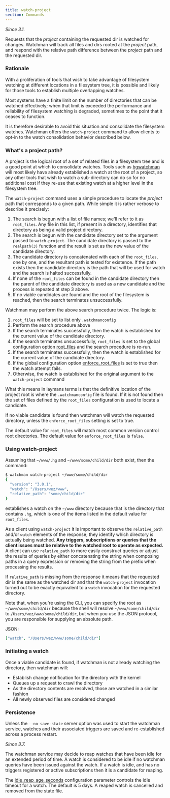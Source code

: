 ```yaml
---
title: watch-project
section: Commands
---
```


_Since 3.1._

Requests that the _project_ containing the requested dir is watched for changes.
Watchman will track all files and dirs rooted at the _project_ path, and respond
with the relative path difference between the _project_ path and the requested
dir.

### Rationale

With a proliferation of tools that wish to take advantage of filesystem watching
at different locations in a filesystem tree, it is possible and likely for those
tools to establish multiple overlapping watches.

Most systems have a finite limit on the number of directories that can be
watched effectively; when that limit is exceeded the performance and reliability
of filesystem watching is degraded, sometimes to the point that it ceases to
function.

It is therefore desirable to avoid this situation and consolidate the filesystem
watches. Watchman offers the `watch-project` command to allow clients to opt-in
to the watch consolidation behavior described below.

### What's a project path?

A project is the logical root of a set of related files in a filesystem tree and
is a good point at which to consolidate watches. Tools such as
[hgwatchman](https://bitbucket.org/facebook/hgwatchman) will most likely have
already established a watch at the root of a project, so any other tools that
wish to watch a sub-directory can do so for no additional cost if they re-use
that existing watch at a higher level in the filesystem tree.

The `watch-project` command uses a simple procedure to locate the _project_ path
that corresponds to a given path. While simple it is rather verbose to describe
it precisely:

1. The search is begun with a list of file names; we'll refer to it as
   `root_files`. Any file in this list, if present in a directory, identifies
   that directory as being a valid project directory.
2. The search is begun with the candidate directory set to the argument passed
   to `watch-project`. The candidate directory is passed to the `realpath(3)`
   function and the result is set as the new value of the candidate directory.
3. The candidate directory is concatenated with each of the `root_files`, one by
   one, and the resultant path is tested for existence. If the path exists then
   the candidate directory is the path that will be used for watch and the
   search is halted successfully.
4. If none of the `root_files` can be found in the candidate directory then the
   parent of the candidate directory is used as a new candidate and the process
   is repeated at step 3 above.
5. If no viable candidates are found and the root of the filesystem is reached,
   then the search terminates unsuccessfully.

Watchman may perform the above search procedure twice. The logic is:

1. `root_files` will be set to list only `.watchmanconfig`
2. Perform the search procedure above
3. If the search terminates successfully, then the watch is established for the
   current value of the candidate directory.
4. If the search terminates unsuccessfully, `root_files` is set to the global
   configuration option [root_files](../config.html#root_files) and the search
   procedure is re-run.
5. If the search terminates successfully, then the watch is established for the
   current value of the candidate directory.
6. If the global configuration option
   [enforce_root_files](../config.html#enforce_root_files) is set to true then
   the watch attempt fails.
7. Otherwise, the watch is established for the original argument to the
   `watch-project` command

What this means in laymans terms is that the definitive location of the project
root is where the `.watchmanconfig` file is found. If it is not found then the
set of files defined by the `root_files` configuration is used to locate a
candidate.

If no viable candidate is found then watchman will watch the requested
directory, unless the `enforce_root_files` setting is set to true.

The default value for `root_files` will match most common version control root
directories. The default value for `enforce_root_files` is `false`.

### Using watch-project

Assuming that `~/www/.hg` and `~/www/some/child/dir` both exist, then the
command:

```bash
$ watchman watch-project ~/www/some/child/dir
{
  "version": "3.0.1",
  "watch": "/Users/wez/www",
  "relative_path": "some/child/dir"
}
```

establishes a watch on the `~/www` directory because that is the directory that
contains `.hg`, which is one of the items listed in the default value for
`root_files`.

As a client using `watch-project` it is important to observe the `relative_path`
and/or `watch` elements of the response; they identify which directory is
actually being watched. **Any triggers, subscriptions or queries that the client
issues must be relative to the watched root to operate as expected.** A client
can use `relative_path` to more easily construct queries or adjust the results
of queries by either concatenating the string when composing paths in a query
expression or removing the string from the prefix when processing the results.

If `relative_path` is missing from the response it means that the requested dir
is the same as the watched dir and that the `watch-project` invocation turned
out to be exactly equivalent to a `watch` invocation for the requested
directory.

Note that, when you're using the CLI, you can specify the root as
`~/www/some/child/dir` because the shell will resolve `~/www/some/child/dir` to
`/Users/wez/www/some/child/dir`, but when you use the JSON protocol, you are
responsible for supplying an absolute path.

JSON:

```json
["watch", "/Users/wez/www/some/child/dir"]
```

### Initiating a watch

Once a viable candidate is found, if watchman is not already watching the
directory, then watchman will:

- Establish change notification for the directory with the kernel
- Queues up a request to crawl the directory
- As the directory contents are resolved, those are watched in a similar fashion
- All newly observed files are considered changed

### Persistence

Unless the `--no-save-state` server option was used to start the watchman
service, watches and their associated triggers are saved and re-established
across a process restart.

_Since 3.7._

The watchman service may decide to reap watches that have been idle for an
extended period of time. A watch is considered to be idle if no watchman queries
have been issued against the watch. If a watch is idle, and has no triggers
registered or active subscriptions then it is a candidate for reaping.

The [idle_reap_age_seconds](../config.html#idle-reap-age-seconds) configuration
parameter controls the idle timeout for a watch. The default is 5 days. A reaped
watch is cancelled and removed from the state file.
